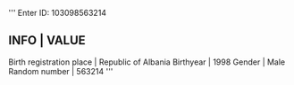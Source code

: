'''
Enter ID: 103098563214

INFO                            |        VALUE
-------------------------------------------------
Birth registration place        |        Republic of Albania
Birthyear                       |        1998
Gender                          |        Male
Random number                   |        563214
'''
